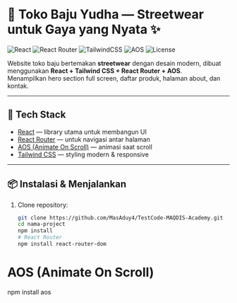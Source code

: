 # 👕 Toko Baju Yudha — Streetwear untuk Gaya yang Nyata ✨

![React](https://img.shields.io/badge/React-18.3.1-blue?logo=react)
![React Router](https://img.shields.io/badge/React_Router-6.28.0-red?logo=reactrouter)
![TailwindCSS](https://img.shields.io/badge/TailwindCSS-3.4.10-38b2ac?logo=tailwindcss)
![AOS](https://img.shields.io/badge/AOS-2.3.4-orange)
![License](https://img.shields.io/badge/license-MIT-green)

Website toko baju bertemakan **streetwear** dengan desain modern, dibuat menggunakan **React + Tailwind CSS + React Router + AOS**.  
Menampilkan hero section full screen, daftar produk, halaman about, dan kontak.  

---

## 🚀 Tech Stack
- [React](https://react.dev/) — library utama untuk membangun UI
- [React Router](https://reactrouter.com/) — untuk navigasi antar halaman
- [AOS (Animate On Scroll)](https://michalsnik.github.io/aos/) — animasi saat scroll
- [Tailwind CSS](https://tailwindcss.com/) — styling modern & responsive

---

## 📦 Instalasi & Menjalankan
1. Clone repository:
   ```bash
   git clone https://github.com/MasAduy4/TestCode-MAQDIS-Academy.git
   cd nama-project
   npm install
   # React Router
   npm install react-router-dom
  # AOS (Animate On Scroll)
  npm install aos

   
